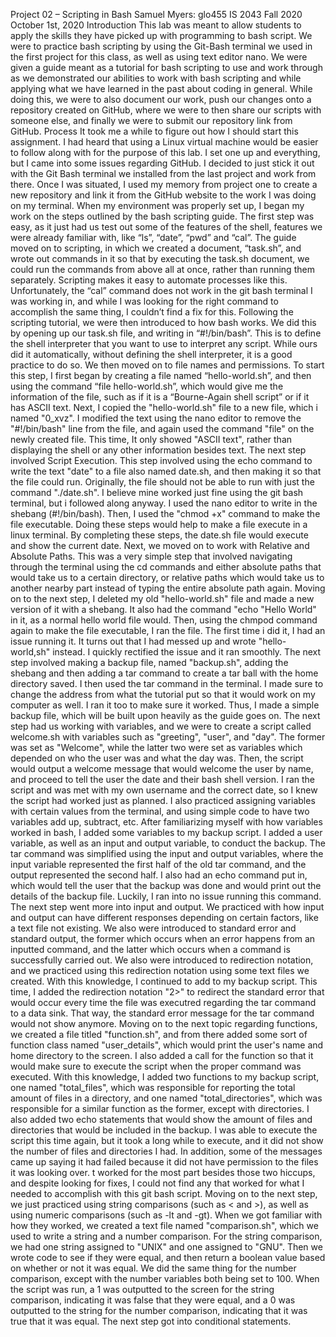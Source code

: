 Project 02 – Scripting in Bash
Samuel Myers: glo455
IS 2043 Fall 2020
October 1st, 2020
Introduction
	This lab was meant to allow students to apply the skills they have picked up with programming to bash script. We were to practice bash scripting by using the Git-Bash terminal we used in the first project for this class, as well as using text editor nano. We were given a guide meant as a tutorial for bash scripting to use and work through as we demonstrated our abilities to work with bash scripting and while applying what we have learned in the past about coding in general. While doing this, we were to also document our work, push our changes onto a repository created on GitHub, where we were to then share our scripts with someone else, and finally we were to submit our repository link from GitHub. 
Process
	It took me a while to figure out how I should start this assignment. I had heard that using a Linux virtual machine would be easier to follow along with for the purpose of this lab. I set one up and everything, but I came into some issues regarding GitHub. I decided to just stick it out with the Git Bash terminal we installed from the last project and work from there. Once I was situated, I used my memory from project one to create a new repository and link it from the GitHub website to the work I was doing on my terminal. When my environment was properly set up, I began my work on the steps outlined by the bash scripting guide. The first step was easy, as it just had us test out some of the features of the shell, features we were already familiar with, like “ls”, “date”, “pwd” and “cal”. The guide moved on to scripting, in which we created a document, “task.sh”, and wrote out commands in it so that by executing the task.sh document, we could run the commands from above all at once, rather than running them separately. Scripting makes it easy to automate processes like this. Unfortunately, the “cal” command does not work in the git bash terminal I was working in, and while I was looking for the right command to accomplish the same thing, I couldn’t find a fix for this. Following the scripting tutorial, we were then introduced to how bash works. We did this by opening up our task.sh file, and writing in “#!/bin/bash”. This is to define the shell interpreter that you want to use to interpret any script. While ours did it automatically, without defining the shell interpreter, it is a good practice to do so. We then moved on to file names and permissions. To start this step, I first began by creating a file named “hello-world.sh”, and then using the command “file hello-world.sh”, which would give me the information of the file, such as if it is a “Bourne-Again shell script” or if it has ASCII text. Next, I copied the "hello-world.sh" file to a new file, which i named "0_xvz". I modified the text using the nano editor to remove the "#!/bin/bash" line from the file, and again used the command "file" on the newly created file. This time, It only showed "ASCII text", rather than displaying the shell or any other information besides text. The next step involved Script Execution. This step involved using the echo command to write the text "date" to a file also named date.sh, and then making it so that the file could run. Originally, the file should not be able to run with just the command "./date.sh". I believe mine worked just fine using the git bash terminal, but i followed along anyway. I used the nano editor to write in the shebang (#!/bin/bash). Then, I used the "chmod +x" command to make the file executable. Doing these steps would help to make a file execute in a linux terminal. By completing these steps, the date.sh file would execute and show the current date. Next, we moved on to work with Relative and Absolute Paths. This was a very simple step that involved navigating through the terminal using the cd commands and either absolute paths that would take us to a certain directory, or relative paths which would take us to another nearby part instead of typing the entire absolute path again. Moving on to the next step, I deleted my old "hello-world.sh" file and made a new version of it with a shebang. It also had the command "echo "Hello World" in it, as a normal hello world file would. Then, using the chmpod command again to make the file executable, I ran the file. The first time i did it, I had an issue running it. It turns out that I had messed up and wrote "hello-world,sh" instead. I quickly rectified the issue and it ran smoothly. The next step involved making a backup file, named "backup.sh", adding the shebang and then adding a tar command to create a tar ball with the home directory saved. I then used the tar command in the terminal. I made sure to change the address from what the tutorial put so that it would work on my computer as well. I ran it too to make sure it worked. Thus, I made a simple backup file, which will be built upon heavily as the guide goes on. The next step had us working with variables, and we were to create a script called welcome.sh with variables such as "greeting", "user", and "day". The former was set as "Welcome", while the latter two were set as variables which depended on who the user was and what the day was. Then, the script would output a welcome message that would welcome the user by name, and proceed to tell the user the date and their bash shell version. I ran the script and was met with my own username and the correct date, so I knew the script had worked just as planned. I also practiced assigning variables with certain values from the terminal, and using simple code to have two variables add up, subtract, etc. After familiarizing myself with how variables worked in bash, I added some variables to my backup script. I added a user variable, as well as an input and output variable, to conduct the backup. The tar command was simplified using the input and output variables, where the input variable represented the first half of the old tar command, and the output represented the second half. I also had an echo command put in, which would tell the user that the backup was done and would print out the details of the backup file. Luckily, I ran into no issue running this command. The next step went more into input and output. We practiced with how input and output can have different responses depending on certain factors, like a text file not existing. We also were introduced to standard error and standard output, the former which occurs when an error happens from an inputted command, and the latter which occurs when a command is successfully carried out. We also were introduced to redirection notation, and we practiced using this redirection notation using some text files we created. With this knowledge, I continued to add to my backup script. This time, I added the redirection notation "2>" to redirect the standard error that would occur every time the file was executred regarding the tar command to a data sink. That way, the standard error message for the tar command would not show anymore. Moving on to the next topic regarding functions, we created a file titled "function.sh", and from there added some sort of function class named "user_details", which would print the user's name and home directory to the screen. I also added a call for the function so that it would make sure to execute the script when the proper command was executed. With this knowledge, I added two functions to my backup script, one named "total_files", which was responsible for reporting the total amount of files in a directory, and one named "total_directories", which was responsible for a similar function as the former, except with directories. I also added two echo statements that would show the amount of files and directories that would be included in the backup. I was able to execute the script this time again, but it took a long while to execute, and it did not show the number of files and directories I had. In addition, some of the messages came up saying it had failed because it did not have permission to the files it was looking over. t worked for the most part besides those two hiccups, and despite looking for fixes, I could not find any that worked for what I needed to accomplish with this git bash script. Moving on to the next step, we just practiced using string comparisons (such as < and >), as well as using numeric comparisons (such as -lt and -gt). When we got familiar with how they worked, we created a text file named "comparison.sh", which we used to write a string and a number comparison. For the string comparison, we had one string assigned to "UNIX" and one assigned to "GNU". Then we wrote code to see if they were equal, and then return a boolean value based on whether or not it was equal. We did the same thing for the number comparison, except with the number variables both being set to 100. When the script was run, a 1 was outputted to the screen for the string comparison, indicating it was false that they were equal, and a 0 was outputted to the string for the number comparison, indicating that it was true that it was equal. The next step got into conditional statements. 
